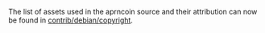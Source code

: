 The list of assets used in the aprncoin source and their attribution can now be found in [contrib/debian/copyright](../contrib/debian/copyright).
